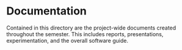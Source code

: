 # Documentation
Contained in this directory are the project-wide documents created throughout the semester. This includes reports, presentations, experimentation, and the overall software guide.
